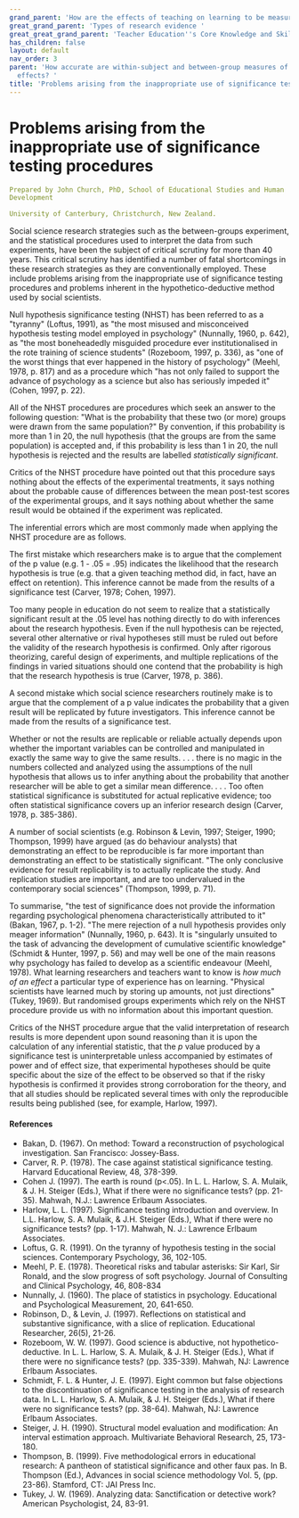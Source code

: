 ```yaml
---
grand_parent: 'How are the effects of teaching on learning to be measured? '
great_grand_parent: 'Types of research evidence '
great_great_grand_parent: 'Teacher Education''s Core Knowledge and Skills.'
has_children: false
layout: default
nav_order: 3
parent: 'How accurate are within-subject and between-group measures of experimental
  effects? '
title: 'Problems arising from the inappropriate use of significance testing procedures '
---
```

# Problems arising from the inappropriate use of significance testing procedures


```yaml
Prepared by John Church, PhD, School of Educational Studies and Human
Development

University of Canterbury, Christchurch, New Zealand.
```


Social science research strategies such as the between-groups
experiment, and the statistical procedures used to interpret the data
from such experiments, have been the subject of critical scrutiny for
more than 40 years. This critical scrutiny has identified a number of
fatal shortcomings in these research strategies as they are
conventionally employed. These include problems arising from the
inappropriate use of significance testing procedures and problems
inherent in the hypothetico-deductive method used by social scientists.

Null hypothesis significance testing (NHST) has been referred to as a
"tyranny" (Loftus, 1991), as "the most misused and misconceived
hypothesis testing model employed in psychology" (Nunnally, 1960, p.
642), as "the most boneheadedly misguided procedure ever
institutionalised in the rote training of science students" (Rozeboom,
1997, p. 336), as "one of the worst things that ever happened in the
history of psychology" (Meehl, 1978, p. 817) and as a procedure which
"has not only failed to support the advance of psychology as a science
but also has seriously impeded it" (Cohen, 1997, p. 22).

All of the NHST procedures are procedures which seek an answer to the
following question: "What is the probability that these two (or more)
groups were drawn from the same population?" By convention, if this
probability is more than 1 in 20, the null hypothesis (that the groups
are from the same population) is accepted and, if this probability is
less than 1 in 20, the null hypothesis is rejected and the results are
labelled *statistically significant*.

Critics of the NHST procedure have pointed out that this procedure says
nothing about the effects of the experimental treatments, it says
nothing about the probable cause of differences between the mean
post-test scores of the experimental groups, and it says nothing about
whether the same result would be obtained if the experiment was
replicated.

The inferential errors which are most commonly made when applying the
NHST procedure are as follows.

The first mistake which researchers make is to argue that the complement
of the p value (e.g. 1 - .05 = .95) indicates the likelihood that the
research hypothesis is true (e.g. that a given teaching method did, in
fact, have an effect on retention). This inference cannot be made from
the results of a significance test (Carver, 1978; Cohen, 1997).

Too many people in education do not seem to realize that a statistically
significant result at the .05 level has nothing directly to do with
inferences about the research hypothesis. Even if the null hypothesis
can be rejected, several other alternative or rival hypotheses still
must be ruled out before the validity of the research hypothesis is
confirmed. Only after rigorous theorizing, careful design of
experiments, and multiple replications of the findings in varied
situations should one contend that the probability is high that the
research hypothesis is true (Carver, 1978, p. 386).

A second mistake which social science researchers routinely make is to
argue that the complement of a p value indicates the probability that a
given result will be replicated by future investigators. This inference
cannot be made from the results of a significance test.

Whether or not the results are replicable or reliable actually depends
upon whether the important variables can be controlled and manipulated
in exactly the same way to give the same results. . . . there is no
magic in the numbers collected and analyzed using the assumptions of the
null hypothesis that allows us to infer anything about the probability
that another researcher will be able to get a similar mean difference. .
. . Too often statistical significance is substituted for actual
replicative evidence; too often statistical significance covers up an
inferior research design (Carver, 1978, p. 385-386).

A number of social scientists (e.g. Robinson & Levin, 1997; Steiger,
1990; Thompson, 1999) have argued (as do behaviour analysts) that
demonstrating an effect to be reproducible is far more important than
demonstrating an effect to be statistically significant. "The only
conclusive evidence for result replicability is to actually replicate
the study. And replication studies are important, and are too
undervalued in the contemporary social sciences" (Thompson, 1999, p.
71).

To summarise, "the test of significance does not provide the information
regarding psychological phenomena characteristically attributed to it"
(Bakan, 1967, p. 1-2). "The mere rejection of a null hypothesis provides
only meager information" (Nunnally, 1960, p. 643). It is "singularly
unsuited to the task of advancing the development of cumulative
scientific knowledge" (Schmidt & Hunter, 1997, p. 56) and may well be
one of the main reasons why psychology has failed to develop as a
scientific endeavour (Meehl, 1978). What learning researchers and
teachers want to know is *how much of an effect* a particular type of
experience has on learning. "Physical scientists have learned much by
storing up amounts, not just directions" (Tukey, 1969). But randomised
groups experiments which rely on the NHST procedure provide us with no
information about this important question.

Critics of the NHST procedure argue that the valid interpretation of
research results is more dependent upon sound reasoning than it is upon
the calculation of any inferential statistic, that the *p* value
produced by a significance test is uninterpretable unless accompanied by
estimates of power and of effect size, that experimental hypotheses
should be quite specific about the size of the effect to be observed so
that if the risky hypothesis is confirmed it provides strong
corroboration for the theory, and that all studies should be replicated
several times with only the reproducible results being published (see,
for example, Harlow, 1997).


#### References

-   Bakan, D. (1967). On method: Toward a reconstruction of
    psychological investigation. San Francisco: Jossey-Bass.
-   Carver, R. P. (1978). The case against statistical significance
    testing. Harvard Educational Review, 48, 378-399.
-   Cohen J. (1997). The earth is round (p\<.05). In L. L. Harlow, S. A.
    Mulaik, & J. H. Steiger (Eds.), What if there were no significance
    tests? (pp. 21-35). Mahwah, N.J.: Lawrence Erlbaum Associates.
-   Harlow, L. L. (1997). Significance testing introduction and
    overview. In L.L. Harlow, S. A. Mulaik, & J.H. Steiger (Eds.), What
    if there were no significance tests? (pp. 1-17). Mahwah, N. J.:
    Lawrence Erlbaum Associates.
-   Loftus, G. R. (1991). On the tyranny of hypothesis testing in the
    social sciences. Contemporary Psychology, 36, 102-105.
-   Meehl, P. E. (1978). Theoretical risks and tabular asterisks: Sir
    Karl, Sir Ronald, and the slow progress of soft psychology. Journal
    of Consulting and Clinical Psychology, 46, 808-834
-   Nunnally, J. (1960). The place of statistics in psychology.
    Educational and Psychological Measurement, 20, 641-650.
-   Robinson, D., & Levin, J. (1997). Reflections on statistical and
    substantive significance, with a slice of replication. Educational
    Researcher, 26(5), 21-26.
-   Rozeboom, W. W. (1997). Good science is abductive, not
    hypothetico-deductive. In L. L. Harlow, S. A. Mulaik, & J. H.
    Steiger (Eds.), What if there were no significance tests? (pp.
    335-339). Mahwah, NJ: Lawrence Erlbaum Associates.
-   Schmidt, F. L. & Hunter, J. E. (1997). Eight common but false
    objections to the discontinuation of significance testing in the
    analysis of research data. In L. L. Harlow, S. A. Mulaik, & J. H.
    Steiger (Eds.), What if there were no significance tests? (pp.
    38-64). Mahwah, NJ: Lawrence Erlbaum Associates.
-   Steiger, J. H. (1990). Structural model evaluation and modification:
    An interval estimation approach. Multivariate Behavioral Research,
    25, 173-180.
-   Thompson, B. (1999). Five methodological errors in educational
    research: A pantheon of statistical significance and other faux pas.
    In B. Thompson (Ed.), Advances in social science methodology Vol. 5,
    (pp. 23-86). Stamford, CT: JAI Press Inc.
-   Tukey, J. W. (1969). Analyzing data: Sanctification or detective
    work? American Psychologist, 24, 83-91.
